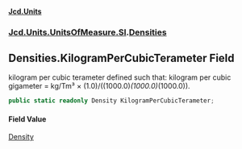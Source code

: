 #### [Jcd.Units](index 'index')
### [Jcd.Units.UnitsOfMeasure.SI](Jcd.Units.UnitsOfMeasure.SI 'Jcd.Units.UnitsOfMeasure.SI').[Densities](Densities 'Jcd.Units.UnitsOfMeasure.SI.Densities')

## Densities.KilogramPerCubicTerameter Field

kilogram per cubic terameter defined such that: kilogram per cubic gigameter = kg/Tm³ ×
(1.0)/((1000.0)*(1000.0)*(1000.0)).

```csharp
public static readonly Density KilogramPerCubicTerameter;
```

#### Field Value
[Density](Density 'Jcd.Units.UnitTypes.Density')